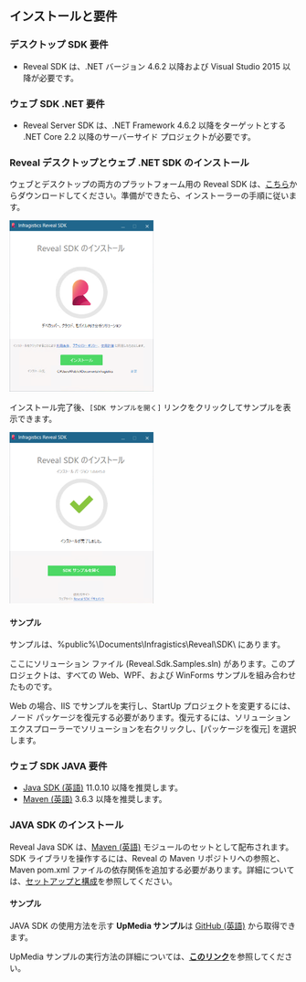 ## インストールと要件

### デスクトップ SDK 要件

- Reveal SDK は、.NET バージョン 4.6.2 以降および Visual Studio 2015 以降が必要です。

### ウェブ SDK .NET 要件

- Reveal Server SDK は、.NET Framework 4.6.2 以降をターゲットとする .NET Core 2.2 以降のサーバーサイド プロジェクトが必要です。

### Reveal デスクトップとウェブ .NET SDK のインストール

ウェブとデスクトップの両方のプラットフォーム用の Reveal SDK
は、[こちら](https://www.revealbi.io/jp)からダウンロードしてください。準備ができたら、インストーラーの手順に従います。

<img src="images/installScreen_desktop.png" alt="installScreen_desktop" width="50%"/>

インストール完了後、`[SDK サンプルを開く]` リンクをクリックしてサンプルを表示できます。

<img src="images/afterInstallScreen_desktop.png" alt="afterInstallScreen_desktop" width="50%"/>

#### サンプル

サンプルは、%public%\\Documents\\Infragistics\\Reveal\\SDK\\ にあります。

ここにソリューション ファイル (Reveal.Sdk.Samples.sln) があります。このプロジェクトは、すべての Web、WPF、および WinForms サンプルを組み合わせたものです。

Web の場合、IIS でサンプルを実行し、StartUp プロジェクトを変更するには、ノード パッケージを復元する必要があります。復元するには、ソリューション エクスプローラーでソリューションを右クリックし、\[パッケージを復元\] を選択します。


### ウェブ SDK JAVA 要件
- [Java SDK (英語)](https://www.oracle.com/java/technologies/javase-downloads.html) 11.0.10 以降を推奨します。
- [Maven (英語)](https://maven.apache.org/download.cgi) 3.6.3 以降を推奨します。
 
### JAVA SDK のインストール

Reveal Java SDK は、[Maven (英語)](https://maven.apache.org/what-is-maven.html) モジュールのセットとして配布されます。SDK ライブラリを操作するには、Reveal の Maven リポジトリへの参照と、Maven pom.xml ファイルの依存関係を追加する必要があります。詳細については、[セットアップと構成](~/jp/developer/java-sdk/setup-configuration.md)を参照してください。

#### サンプル
JAVA SDK の使用方法を示す **UpMedia サンプル**は [GitHub (英語)](https://github.com/RevealBi/sdk-samples-java) から取得できます。

UpMedia サンプルの実行方法の詳細については、[**このリンク**](~/jp/developer/java-sdk/running-upmedia-samples.md)を参照してください。

